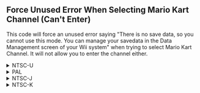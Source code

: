 ## Force Unused Error When Selecting Mario Kart Channel (Can't Enter)

This code will force an unused error saying "There is no save data, so you cannot use this mode. You can manage your savedata in the Data Management screen of your Wii system" when trying to select Mario Kart Channel. It will not allow you to enter the channel either.
<details>
<summary>NTSC-U</summary>

```powerpc
04831BD8 38000001
```
</details>

<details>
<summary>PAL</summary>

```powerpc
048511EC 38000001
```
</details>

<details>
<summary>NTSC-J</summary>

```powerpc
04850858 38000001
```
</details>

<details>
<summary>NTSC-K</summary>

```powerpc
0483F5AC 38000001
```
</details>